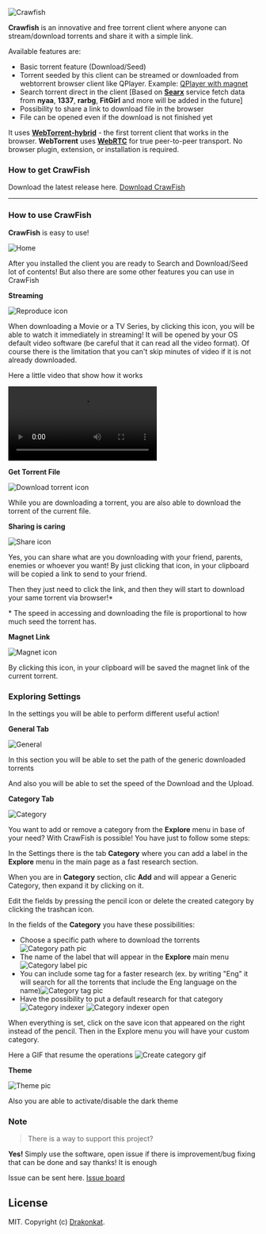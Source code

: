 ![Crawfish](asset/logo-nobackground.png)

**Crawfish** is an innovative and free torrent client where anyone can stream/download torrents and share it with a
simple link.

Available features are:

- Basic torrent feature (Download/Seed)
- Torrent seeded by this client can be streamed or downloaded from webtorrent browser client like QPlayer.
  Example: [QPlayer with magnet](https://tndsite.gitlab.io/quix-player/?magnet=magnet:?xt=urn:btih:08ada5a7a6183aae1e09d831df6748d566095a10&dn=Sintel&tr=udp%3A%2F%2Fexplodie.org%3A6969&tr=udp%3A%2F%2Ftracker.coppersurfer.tk%3A6969&tr=udp%3A%2F%2Ftracker.empire-js.us%3A1337&tr=udp%3A%2F%2Ftracker.leechers-paradise.org%3A6969&tr=udp%3A%2F%2Ftracker.opentrackr.org%3A1337&tr=wss%3A%2F%2Ftracker.btorrent.xyz&tr=wss%3A%2F%2Ftracker.fastcast.nz&tr=wss%3A%2F%2Ftracker.openwebtorrent.com&ws=https%3A%2F%2Fwebtorrent.io%2Ftorrents%2F&xs=https%3A%2F%2Fwebtorrent.io%2Ftorrents%2Fsintel.torrent)
- Search torrent direct in the client [Based on **[Searx](https://searx.me/)** service fetch data from **nyaa**,
  **1337**, **rarbg**, **FitGirl** and more will be added in the future]
- Possibility to share a link to download file in the browser
- File can be opened even if the download is not finished yet

It uses **[WebTorrent-hybrid](https://github.com/webtorrent/webtorrent-hybrid)** - the first torrent client that works
in the browser. **WebTorrent** uses **[WebRTC](https://webrtc.org/)** for true peer-to-peer transport. No browser
plugin, extension, or installation is required.

### How to get CrawFish

Download the latest release here. [Download CrawFish](https://github.com/drakonkat/webtorrent-express-api/releases)

---

### How to use CrawFish

**CrawFish** is easy to use!

![Home](asset/Home.png)

After you installed the client you are ready to Search and Download/Seed lot of contents! But also there are some other
features you can use in CrawFish

**Streaming**

![Reproduce icon](asset/Reproduce.png)

When downloading a Movie or a TV Series, by clicking this icon, you will be able to watch it immediately in streaming!
It will be opened by your OS default video software (be careful that it can read all the video format).
Of course there is the limitation that you can't skip minutes of video if it is not already downloaded.

Here a little video that show how it works

![Streaming video](asset/ReproduceStreaming.mp4)

**Get Torrent File**

![Download torrent icon](asset/DownloadTorrentFile.png)

While you are downloading a torrent, you are also able to download the torrent of the current file.

**Sharing is caring**

![Share icon](asset/Share.png)

Yes, you can share what are you downloading with your friend, parents, enemies or whoever you want! By just clicking
that icon, in your clipboard will be copied
a link to send to your friend.

Then they just need to click the link, and then they will start to download your same torrent via browser!*

\* The speed in accessing and downloading the file is proportional to how much seed the torrent has.

**Magnet Link**

![Magnet icon](asset/Magnet.png)

By clicking this icon, in your clipboard will be saved the magnet link of the current torrent.

### Exploring Settings

In the settings you will be able to perform different useful action!

**General Tab**

![General](asset/General.png)

In this section you will be able to set the path of the generic downloaded torrents

And also you will be able to set the speed of the Download and the Upload.

**Category Tab**

![Category](asset/Category.png)

You want to add or remove a category from the **Explore** menu in base of your need? With CrawFish is possible! You have
just to follow some steps:

In the Settings there is the tab **Category** where you can add a label in the **Explore** menu in the main page as a
fast research section.

When you are in **Category** section, clic **Add** and will appear a Generic Category, then expand it by clicking on it.

Edit the fields by pressing the pencil icon or delete the created category by clicking the trashcan icon.

In the fields of the **Category** you have these possibilities:

- Choose a specific path where to download the torrents![Category path pic](asset/CategoryPath.png)
- The name of the label that will appear in the **Explore** main menu![Category label pic](asset/CategoryLabel.png)
- You can include some tag for a faster research (ex. by writing "Eng" it will search for all the torrents that include
  the Eng language on the name)![Category tag pic](asset/CategoryTag.png)
- Have the possibility to put a default research for that
  category![Category indexer](asset/CategoryIndexer.png) ![Category indexer open](asset/CategoryIndexerOpen.png)

When everything is set, click on the save icon that appeared on the right instead of the pencil. Then in the Explore
menu you will have your custom category.

Here a GIF that resume the operations ![Create category gif](asset/CreateCategory.gif)

**Theme**

![Theme pic](asset/Theme.png)

Also you are able to activate/disable the dark theme

### Note

> There is a way to support this project?

**Yes!** Simply use the software, open issue if there is improvement/bug fixing that can be done and say thanks! It is
enough

Issue can be sent here. [Issue board](https://github.com/drakonkat/webtorrent-express-api/issues)

## License

MIT. Copyright (c) [Drakonkat](https://gitlab.com/tndsite/quix-player/-/blob/master/LICENSE).
